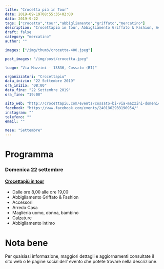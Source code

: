 ```yaml
---
title: "Crocetta più in Tour"
date: 2019-09-19T08:55:35+02:00
data: 2019-9-22
tags: ["crocetta","tour","abbigliamento","griffato","mercatino"]
description: "Crocettapiù in tour, Abbigliamento Griffato & Fashion, Accessori – Arredo Casa – Maglieria uomo, donna, bambino – Calzature – Abbigliamento intimo. Dalle ore 8,00 alle ore 19,00"
draft: false
category: "mercatino"
author: ""

images: ["/img/thumb/crocetta-400.jpeg"]

post_images: "/img/post/crocetta.jpeg"

luogo: "Via Mazzini - 13836, Cossato (BI)"

organizzatori: "Crocettapiu"
data_inizio: "22 Settembre 2019"
ora_inizio: "08:00"
data_fine: "22 Settembre 2019"
ora_fine: "19:00"

sito_web: "http://crocettapiu.com/events/cossato-bi-via-mazzini-domenica-22-settembre/"
facebook: "https://www.facebook.com/events/2401862933190954/"
instagram: ""
telefono: ""
email: ""

mese: "Settembre"
---
```

# Programma

### Domenica 22 settembre

#### <u>Crocettapiù in tour</u>

- Dalle ore 8,00 alle ore 19,00
- Abbigliamento Griffato & Fashion<br>
- Accessori
- Arredo Casa
- Maglieria uomo, donna, bambino
- Calzature
- Abbigliamento intimo


# Nota bene

Per qualsiasi informazione, maggiori dettagli e aggiornamenti consultate il sito web o le pagine social dell’ evento che potete trovare nella descrizione.